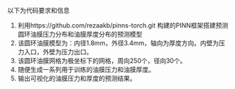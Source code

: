 以下为代码要求和信息

1. 利用https://github.com/rezaakb/pinns-torch.git 构建的PINN框架搭建预测圆环油膜压力分布和油膜厚度分布的预测模型
2. 该圆环油膜模型为：内径1.8mm，外径3.4mm，轴向为厚度方向。内壁为压力入口，外壁为压力出口。
3. 该圆环油膜网格为极坐标下的网格，周向250个，径向30个。
4. 随便生成一系列用于训练的油膜压力和油膜厚度。
5. 输出可视化的油膜压力和厚度的预测结果。
